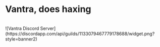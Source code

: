 # Vantra, does haxing
<br>
![Vantra Discord Server](https://discordapp.com/api/guilds/1133079467779178688/widget.png?style=banner2)
